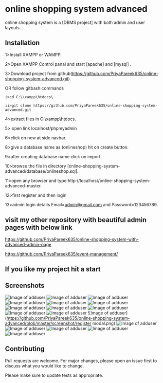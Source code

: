 # online shopping system advanced

online shopping system is a [DBMS project] with both admin and user layouts.

## Installation

1>Install XAMPP or WAMPP.

2>Open XAMPP Control panal and start [apache] and [mysql] .

3>Download project from github(https://github.com/PriyaPareek635/online-shopping-system-advanced.git).
 
 OR follow gitbash commands

    i>cd C:\\xampp\htdocs\

    ii>git clone https://github.com/PriyaPareek635/online-shopping-system-advanced.git

4>extract files in C:\\xampp\htdocs\.

5> open link localhost/phpmyadmin

6>click on new at side navbar.

8>give a database name as (onlineshop) hit on create button.

9>after creating database name click on import.

10>browse the file in directory [online-shopping-system-advanced/database/onlineshop.sql].

11>open any browser and type http://localhost/online-shopping-system-advanced-master.

12>first register and then login

13>admin login details  Email=admin@gmail.com and Password=123456789.

## visit my other repository with beautiful admin pages with below link

  https://github.com/PriyaPareek635/online-shopping-system-with-advanced-admin-page
  
  https://github.com/PriyaPareek635/event-management/

## If you like my project hit a start


## Screenshots
![Image of adduser](https://github.com/PriyaPareek635/online-shopping-system-advanced/blob/master/screenshot/adduser.png)
![Image of adduser](https://github.com/PriyaPareek635/online-shopping-system-advanced/blob/master/screenshot/adminproductadd.png)
![Image of adduser](https://github.com/PriyaPareek635/online-shopping-system-advanced/blob/master/screenshot/cartpage.png)
![Image of adduser](https://github.com/PriyaPareek635/online-shopping-system-advanced/blob/master/screenshot/homepage.png)
![Image of adduser](https://github.com/PriyaPareek635/online-shopping-system-advanced/blob/master/screenshot/loginmodal.png)
![Image of adduser](https://github.com/PriyaPareek635/online-shopping-system-advanced/blob/master/screenshot/mainpage.png)
![Image of adduser](https://github.com/PriyaPareek635/online-shopping-system-advanced/blob/master/screenshot/manageuser.png)
![Image of adduser](https://github.com/PriyaPareek635/online-shopping-system-advanced/blob/master/screenshot/manageuseradmin.png)
![Image of adduser](https://github.com/PriyaPareek635/online-shopping-system-advanced/blob/master/screenshot/productlistadmin.png)
![Image of adduser](https://github.com/PriyaPareek635/online-shopping-system-advanced/blob/master/screenshot/productpage.png)
![Image of adduser](https://github.com/PriyaPareek635/online-shopping-system-advanced/blob/master/screenshot/productzoom.png)
![Image of adduser](https://github.com/PriyaPareek635/online-shopping-system-advanced/blob/master/screenshot/register modal.png)
![Image of adduser](https://github.com/PriyaPareek635/online-shopping-system-advanced/blob/master/screenshot/searchfilter.png)
![Image of adduser](https://github.com/PriyaPareek635/online-shopping-system-advanced/blob/master/screenshot/searchpage.png)
![Image of adduser](https://github.com/PriyaPareek635/online-shopping-system-advanced/blob/master/screenshot/store.png)
![Image of adduser](https://github.com/PriyaPareek635/online-shopping-system-advanced/blob/master/screenshot/storepage.png)
![Image of adduser](https://github.com/PriyaPareek635/online-shopping-system-advanced/blob/master/screenshot/storepage1.png)






## Contributing
Pull requests are welcome. For major changes, please open an issue first to discuss what you would like to change.

Please make sure to update tests as appropriate.


